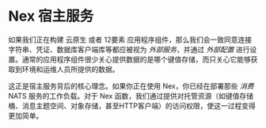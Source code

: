 # Nex 宿主服务
如果我们正在构建 云原生 或者 12要素 应用程序组件，那么我们会一致同意连接字符串、凭证、数据库客户端库等都应被视为 _外部服务_，并通过 _外部配置_ 进行设置。通常的应用程序组件很少关心提供数据的是哪个键值存储，而只关心它能够获取到环境和运维人员所提供的数据。

这正是宿主服务背后的核心理念。如果你正在使用 Nex，你已经在部署那些 _消费_ NATS 服务的工作负载。对于 Nex 函数，我们通过提供对托管资源（如键值存储桶、消息主题空间、对象存储，甚至HTTP客户端）的访问权限，使这一过程变得更加简单。